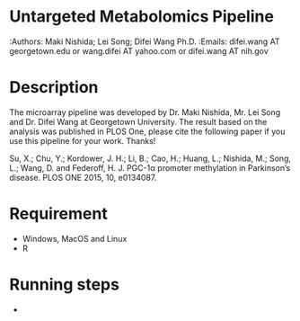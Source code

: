 Untargeted Metabolomics Pipeline 
================================

:Authors: Maki Nishida; Lei Song; Difei Wang Ph.D.
:Emails: difei.wang AT georgetown.edu or wang.difei AT yahoo.com or difei.wang AT nih.gov

Description
===========
The microarray pipeline was developed by Dr. Maki Nishida, Mr. Lei Song and Dr. Difei Wang at Georgetown University. The result based on the analysis was published in PLOS One, please cite the following paper if you use this pipeline for your work. Thanks!

Su, X.; Chu, Y.; Kordower, J. H.; Li, B.; Cao, H.; Huang, L.; Nishida, M.; Song, L.; Wang, D. and Federoff, H. J. PGC-1α promoter methylation in Parkinson’s disease. PLOS ONE 2015, 10, e0134087.

Requirement
===========

  - Windows, MacOS and Linux
  - R

Running steps
=============
-

